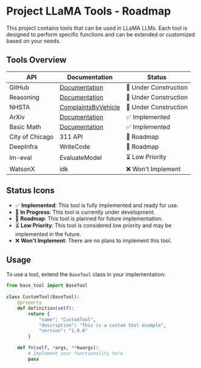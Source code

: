 # Project LLaMA Tools  - Roadmap
  
This project contains tools that can be used in LLaMA LLMs. Each tool is designed to perform specific functions and can be extended or customized based on your needs.  
  
## Tools Overview  
  
| API             | Documentation                              | Status                                |  
|-----------------|--------------------------------------------|---------------------------------------|  
| GitHub          | [Documentation](docs/github/index.md)      | :construction: Under Construction     |
| Reasoning       | [Documentation](docs/reasoning/index.md)   | :construction: Under Construction        |  
| NHSTA           | [ComplaintsByVehicle](docs/nhsta/index.md) | :construction: Under Construction        |
| ArXiv           | [Documentation](docs/arxiv/index.md)       | :white_check_mark: Implemented        |
| Basic Math      | [Documentation](docs/basic_math/index.md)  | :white_check_mark: Implemented        |
| City of Chicago | 311 API                                    | :triangular_flag_on_post: Roadmap     |
| DeepInfra       | WriteCode                                  | :triangular_flag_on_post: Roadmap     |
| lm-eval         | EvaluateModel                              | :hourglass_flowing_sand: Low Priority |
| WatsonX         | idk                                        | :x: Won't Implement                   |
  
## Status Icons  
  
- :white_check_mark: **Implemented**: This tool is fully implemented and ready for use.  
- :construction: **In Progress**: This tool is currently under development.  
- :triangular_flag_on_post: **Roadmap**: This tool is planned for future implementation.  
- :hourglass_flowing_sand: **Low Priority**: This tool is considered low priority and may be implemented in the future.  
- :x: **Won't Implement**: There are no plans to implement this tool.  
  
## Usage  
  
To use a tool, extend the `BaseTool` class in your implementation:  
  
```python  
from base_tool import BaseTool  
  
class CustomTool(BaseTool):  
    @property  
    def definition(self):  
        return {  
            "name": "CustomTool",  
            "description": "This is a custom tool example",  
            "version": "1.0.0"  
        }  
  
    def fn(self, *args, **kwargs):  
        # Implement your functionality here  
        pass  
```
